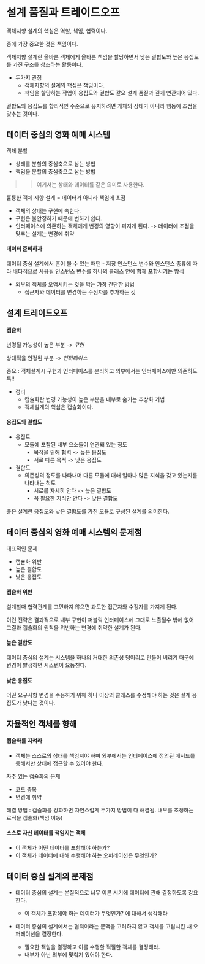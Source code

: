 # 설계 품질과 트레이드오프



객체지향 설계의 핵심은 역할, 책임, 협력이다.

중에  가장 중요한 것은 책임이다.

객체지향 설계란 올바른 객체에게 올바른 책임을 할당하면서 낮은 결합도와 높은 응집도를 가진 구조를 창조하는 활동이다.

- 두가지  관점
  - 객체지향의 설계의 핵심은 책임이다.
  - 책임을 할당하는 작업이 응집도와 결합도 같으 설계 품질과 깊게 연관되어 있다.



결합도와 응집도를 합리적인 수준으로 유지하려면 개체의 상태가 아니라 행동에 초점을 맞추는 것이다.

## 데이터 중심의 영화 예매 시스템

객체 분할

- 상태를 분할의 중심축으로 삼는 방법
- 책임을 분할의 중심축으로 삼는 방법

> > 여기서는 상태와 데이터를 같은 의미로 사용한다.

휼륭한 객체 지향 설계 = 데이터가 아니라 책임에 초점

- 객체의 상태는 구현에 속한다.
- 구현은 불안정하기 때문에 변하기 쉽다.
- 인터페이스에 의존하는 객체에게 변경의 영향이 퍼지게 된다. -> 데이터에 초점을 맞추는 설계는 변경에 취약



#### 데이터 준비하자

데이터 중심 설계에서 흔이 볼 수 있는 패턴 - 저장 인스턴스 변수와 인스턴스 종류에 따라 배타적으로 사용될 인스턴스 변수를 하나의 클래스 안에 함께 포함시키는 방식

- 외부의 객체를 오염시키는 것을 막는 가장 간단한 방법
  - 접근자와 데이터를 변경하는 수정자를 추가하는 것



## 설계 트레이드오프

#### 캡슐화

변경될 가능성이 높은 부분 -> *구현*

상대적을 안정된 부분 -> *인터페이스*

중요 : 객체설계시 구현과 인터페이스를 분리하고 외부에서는 인터페이스에만 의존하도록!!

- 정리
  - 캡슐화란 변경 가능성이 높은 부분을 내부로 숨기는 추상화 기법
  - 객체설계의 핵심은 캡슐화이다.



#### 응집도와 결합도

- 응집도
  - 모듈에 포함된 내부 요소들이 연관돼 있는 정도
    - 목적을 위해 협력 -> 높은 응집도
    - 서로 다른 목적 -> 낮은 응집도
- 결합도
  - 의존성의 정도를 나타내며 다른 모듈에 대해 얼마나 많은 지식을 갖고 있는지를 나타내는 척도
    - 서로를 자세히 안다 -> 높은 결합도
    - 꼭 필요한 지식만 안다 -> 낮은 결합도



좋은 설계란 응집도와 낮은 결합도를 가진 모듈로 구성된 설계를 의미한다.



## 데이터 중심의 영화 예매 시스템의 문제점

대표적인 문제

- 캡슐화 위반
- 높은 결합도
- 낮은 응집도



#### 캡슐화 위반

설계할때 협력관계를 고민하지 않으면 과도한 접근자와 수정자를 가지게 된다.

이런 전략은  결과적으로 내부 구현이 퍼블릭 인터페이스에 그대로 노출될수 밖에 없어 그결과 캡슐화의 원칙을 위반하는 변경에 취약한 설계가 된다.



#### 높은 결합도

데이터 중심의 설계는 시스템을 하나의 거대한 의존성 덩어리로 만들어 버리기 때문에 변경이 발생하면 시스템이 요동친다.



#### 낮은 응집도

어떤 요구사항 변경을 수용하기 위해 하나 이상의 클래스를 수정해야 하는 것은 설계 응집도가 낮다는 것이다.



## 자율적인 객체를 향해

#### 캡슐화를 지켜라

- 객체는 스스로의 상태를 책임져야 하며 외부에서는 인터페이스에 정의된 메서드를 통해서만 상태에 접근할 수 있어야 한다.

자주 있는 캡슐화의 문제

- 코드 중복
- 변경에 취약

해결 방법 : 캡슐화를 강화하면 자연스럽게 두가지 방법이 다 해결됨. 내부를 조정하는 로직을 캡슐화(책임 이동)



#### 스스로 자신 데이터를 책임지는 객체

- 이 객체가 어떤 데이터를 포함해야 하는가?
- 이 객체가 데이터에 대해 수행해야 하는 오퍼레이션은 무엇인가?



## 데이터 중심 설계의 문제점

- 데이터 중심의 설계는 본질적으로 너무 이른 시기에 데이터에 관해 결정하도록 강요한다.
  - 이 객체가 포함해야 하는 데이터가 무엇인가? 에 대해서 생각해라

- 데이터 중심의 설계에서는 협력이라는 문맥을 고려하지 않고 객체를 고립시킨 채 오퍼레이션을 결정한다.
  - 필요한 책임을 결정하고 이를 수행할 적절한 객체를 결정해라.
  - 내부가 아닌 외부에 맞춰져 있어야 한다.







